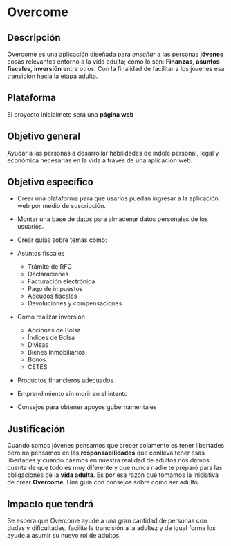 # Overcome

## Descripción
Overcome es una aplicación diseñada para *enseñar* a las personas **jóvenes** cosas relevantes entorno a la vida adulta; como lo son: **Finanzas**, **asuntos fiscales**, **inversión** entre otros. Con la finalidad de facilitar a los jóvenes esa transición hacia la etapa adulta.

## Plataforma
El proyecto inicialmete será una __página web__

## Objetivo general
Ayudar a las personas a desarrollar habilidades de índole personal, legal y económica necesarias en la vida a través de una aplicación web.

## Objetivo específico
* Crear una plataforma para que usarlos puedan ingresar a la aplicación web por medio de suscripción.
* Montar una base de datos para almacenar datos personales de los usuarios.
* Crear guías sobre temas como:
 * Asuntos fiscales
    * Trámite de RFC
    * Declaraciones
    * Facturación electrónica
    * Pago de impuestos
    * Adeudos fiscales
    * Devoluciones y compensaciones

 * Como realizar inversión
    * Acciones de Bolsa
    * Índices de Bolsa
    * Divisas
    * Bienes Inmobiliarios
    * Bonos
    * CETES

* Productos financieros adecuados
* Emprendimiento sin morir en el intento
* Consejos para obtener apoyos gubernamentales

## Justificación
Cuando somos jóvenes pensamos que crecer solamente es tener libertades pero no pensamos en las **responsabilidades** que conlleva tener esas libertades y cuando caemos en nuestra realidad de adultos nos damos cuenta de que todo es muy diferente y que nunca nadie te preparó para las obligaciones de la **vida adulta**. Es por esa razón que tomamos la iniciativa de crear **Overcome**. Una guía con consejos sobre como ser adulto.

## Impacto que tendrá
Se espera que Overcome ayude a una gran cantidad de personas con dudas y dificultades, facilite la trancisión a la adultez y de igual forma los ayude a asumir su nuevo rol de adultos.
